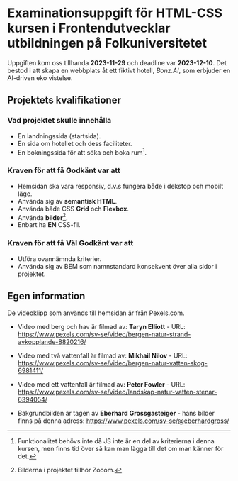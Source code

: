 # Examinationsuppgift för HTML-CSS kursen i Frontendutvecklar utbildningen på Folkuniversitetet

Uppgiften kom oss tillhanda **2023-11-29** och deadline var **2023-12-10**.
Det bestod i att skapa en webbplats åt ett fiktivt hotell, *Bonz.AI*, som erbjuder en AI-driven eko vistelse.

## Projektets kvalifikationer

### Vad projektet skulle innehålla

- En landningssida (startsida).
- En sida om hotellet och dess faciliteter.
- En bokningssida för att söka och boka rum[^1].

### Kraven för att få Godkänt var att

- Hemsidan ska vara responsiv, d.v.s fungera både i dekstop och mobilt läge.
- Använda sig av **semantisk HTML**.
- Använda både CSS **Grid** och **Flexbox**.
- Använda **bilder**[^2].
- Enbart ha **EN** CSS-fil.

### Kraven för att få Väl Godkänt var att

- Utföra ovannämnda kriterier.
- Använda sig av BEM som namnstandard konsekvent över alla sidor i projektet.

## Egen information

De videoklipp som används till hemsidan är från Pexels.com.
- Video med berg och hav är filmad av: **Taryn Elliott** - URL: https://www.pexels.com/sv-se/video/bergen-natur-strand-avkopplande-8820216/
- Video med två vattenfall är filmad av: **Mikhail Nilov** - URL: https://www.pexels.com/sv-se/video/bergen-natur-vatten-skog-6981411/
- Video med ett vattenfall är filmad av: **Peter Fowler** - URL: https://www.pexels.com/sv-se/video/landskap-natur-vatten-stenar-6394054/

- Bakgrundbilden är tagen av **Eberhard Grossgasteiger** - hans bilder finns på denna adress: https://www.pexels.com/sv-se/@eberhardgross/

[^1]: Funktionalitet behövs inte då JS inte är en del av kriterierna i denna kursen, men finns tid över så kan man lägga till det om man känner för det.
[^2]: Bilderna i projektet tillhör Zocom.
